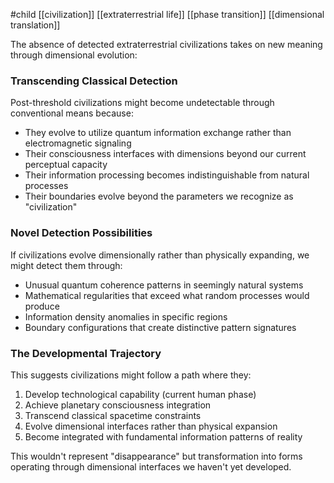 #child [[civilization]] [[extraterrestrial life]] [[phase transition]] [[dimensional translation]]

The absence of detected extraterrestrial civilizations takes on new meaning through dimensional evolution:

### Transcending Classical Detection

Post-threshold civilizations might become undetectable through conventional means because:

- They evolve to utilize quantum information exchange rather than electromagnetic signaling
- Their consciousness interfaces with dimensions beyond our current perceptual capacity
- Their information processing becomes indistinguishable from natural processes
- Their boundaries evolve beyond the parameters we recognize as "civilization"

### Novel Detection Possibilities

If civilizations evolve dimensionally rather than physically expanding, we might detect them through:

- Unusual quantum coherence patterns in seemingly natural systems
- Mathematical regularities that exceed what random processes would produce
- Information density anomalies in specific regions
- Boundary configurations that create distinctive pattern signatures

### The Developmental Trajectory

This suggests civilizations might follow a path where they:

1. Develop technological capability (current human phase)
2. Achieve planetary consciousness integration
3. Transcend classical spacetime constraints
4. Evolve dimensional interfaces rather than physical expansion
5. Become integrated with fundamental information patterns of reality

This wouldn't represent "disappearance" but transformation into forms operating through dimensional interfaces we haven't yet developed.
